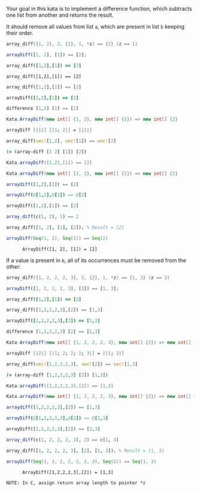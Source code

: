 Your goal in this kata is to implement a difference function, which subtracts one list from another and returns the result.

It should remove all values from list `a`, which are present in list `b` keeping their order.

```c
array_diff({1, 2}, 2, {1}, 1, *z) == {2} (z == 1)
```

```javascript
arrayDiff([1, 2], [1]) == [2];
```

```ruby
array_diff([1,2],[1]) == [2]
```

```crystal
array_diff([1,2],[1]) == [2]
```

```python
array_diff([1,2],[1]) == [2]
```

```coffeescript
arrayDiff([1,2],[1]) == [2]
```

```haskell
difference [1,2] [1] == [2]
```

```csharp
Kata.ArrayDiff(new int[] {1, 2}, new int[] {1}) => new int[] {2}
```

```fsharp
arrayDiff [|1|] [|1; 2|] = [|2|]
```

```rust
array_diff(vec![1,2], vec![1]) == vec![2]
```

```clojure
(= (array-diff [1 2] [1]) [2])
```

```groovy
Kata.arrayDiff([1,2],[1]) == [2]
```

```java
Kata.arrayDiff(new int[] {1, 2}, new int[] {1}) => new int[] {2}
```

```julia
arraydiff([1,2],[1]) == [2]
```

```nim
arrayDiff(@[1,2],@[1]) == @[2]
```

```php
arrayDiff([1,2],[1]) == [2]
```

```r
array_diff(c(1, 2), 1) == 2
```

```prolog
array_diff([1, 2], [1], [2]). % Result = [2]
```

```scala
arrayDiff(Seq(1, 2), Seq(1)) == Seq(2)
```

```cobol
      ArrayDiff([1, 2], [1]) = [2]
```

If a value is present in `b`, all of its occurrences must be removed from the other:

```c
array_diff({1, 2, 2, 2, 3}, 5, {2}, 1, *z) == {1, 3} (z == 2)
```

```javascript
arrayDiff([1, 2, 2, 2, 3], [2]) == [1, 3];
```

```ruby
array_diff([1,2],[1]) == [2]
```

```python
array_diff([1,2,2,2,3],[2]) == [1,3]
```

```coffeescript
arrayDiff([1,2,2,2,3],[2]) == [1,3]
```

```haskell
difference [1,2,2,2,3] [2] == [1,3]
```

```csharp
Kata.ArrayDiff(new int[] {1, 2, 2, 2, 3}, new int[] {2}) => new int[] {1, 3}
```

```fsharp
arrayDiff [|2|] [|1; 2; 2; 2; 3|] = [|1; 3|]
```

```rust
array_diff(vec![1,2,2,2,3], vec![2]) == vec![1,3]
```

```clojure
(= (array-diff [1,2,2,2,3] [2]) [1,3])
```

```groovy
Kata.arrayDiff([1,2,2,2,3],[2]) == [1,3]
```

```java
Kata.arrayDiff(new int[] {1, 2, 2, 2, 3}, new int[] {2}) => new int[] {1, 3}
```

```julia
arraydiff([1,2,2,2,3],[2]) == [1,3]
```

```nim
arrayDiff(@[1,2,2,2,3],@[2]) == @[1,3]
```

```php
arrayDiff([1,2,2,2,3],[2]) == [1,3]
```

```r
array_diff(c(1, 2, 2, 2, 3), 2) == c(1, 3)
```

```prolog
array_diff([1, 2, 2, 2, 3], [2], [1, 3]). % Result = [1, 3]
```

```scala
arrayDiff(Seq(1, 2, 2, 2, 2, 2, 3), Seq(2)) == Seq(1, 3)
```

```cobol
      ArrayDiff([1,2,2,2,3],[2]) = [1,3]
```

```if:c
NOTE: In C, assign return array length to pointer *z
```
